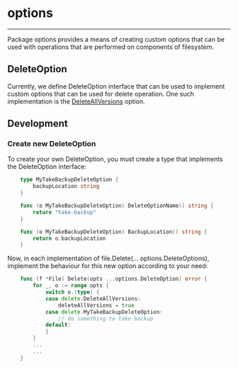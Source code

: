 # options

---

Package options provides a means of creating custom options that can be used with operations that are performed on components of filesystem.

## DeleteOption
Currently, we define DeleteOption interface that can be used to implement custom options that can be used for delete operation. One such implementation is the [DeleteAllVersions](./delete_options.md#DeleteAllVersions) option.

## Development

### Create new DeleteOption
To create your own DeleteOption, you must create a type that implements the DeleteOption interface:

```go
    type MyTakeBackupDeleteOption {
	    backupLocation string
    }

    func (o MyTakeBackupDeleteOption) DeleteOptionName() string {
        return "take-backup"
    }

    func (o MyTakeBackupDeleteOption) BackupLocation() string {
        return o.backupLocation
    }
```

Now, in each implementation of file.Delete(... options.DeleteOptions), implement the behaviour for this new option according to your need:

```go
    func (f *File) Delete(opts ...options.DeleteOption) error {
        for _, o := range opts {
            switch o.(type) {
            case delete.DeleteAllVersions:
                deleteAllVersions = true
			case delete.MyTakeBackupDeleteOption:
                // do something to take backup
            default:
            }
        }
        ...
        ...
    }
```

